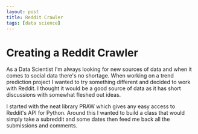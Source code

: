 ```yaml
---
layout: post
title: Reddit Crawler
tags: [data science]
---
```


# Creating a Reddit Crawler
As a Data Scientist I'm always looking for new sources of data and when it comes to social data there's no shortage. When working on a trend prediction project I wanted to try something different and decided to work with Reddit. I thought it would be a good source of data as it has short discussions with somewhat fleshed out ideas.

I started with the neat library PRAW which gives any easy access to Reddit's API for Python. Around this I wanted to build a class that would simply take a subreddit and some dates then feed me back all the submissions and comments.
